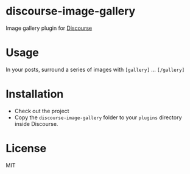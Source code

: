 discourse-image-gallery
=======================

Image gallery plugin for [Discourse](http://discourse.org)

Usage
=====

In your posts, surround a series of images with `[gallery]` ... `[/gallery]`

Installation
============

* Check out the project
* Copy the `discourse-image-gallery` folder to your `plugins` directory inside Discourse.

License
=======
MIT
